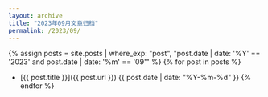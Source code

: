 ```yaml
---
layout: archive
title: "2023年09月文章归档"
permalink: /2023/09/
---
```


{% assign posts = site.posts | where_exp: "post", "post.date | date: '%Y' == '2023' and post.date | date: '%m' == '09'" %}
{% for post in posts %}
- [{{ post.title }}]({{ post.url }}) <span>{{ post.date | date: "%Y-%m-%d" }}</span>
{% endfor %}
